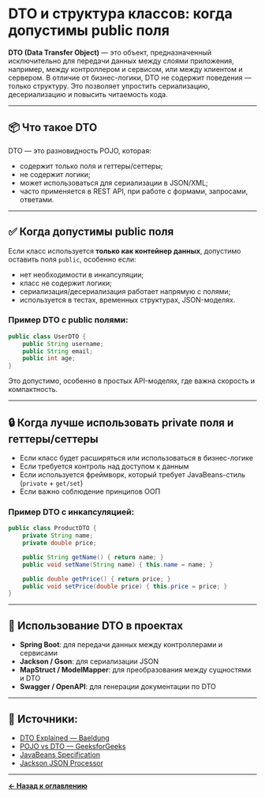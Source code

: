 # DTO и структура классов: когда допустимы public поля

**DTO (Data Transfer Object)** — это объект, предназначенный исключительно для передачи данных между слоями приложения, например, между контроллером и сервисом, или между клиентом и сервером. В отличие от бизнес-логики, DTO не содержит поведения — только структуру. Это позволяет упростить сериализацию, десериализацию и повысить читаемость кода.

---

## 📦 Что такое DTO

DTO — это разновидность POJO, которая:
- содержит только поля и геттеры/сеттеры;
- не содержит логики;
- может использоваться для сериализации в JSON/XML;
- часто применяется в REST API, при работе с формами, запросами, ответами.

---

## ✅ Когда допустимы public поля

Если класс используется **только как контейнер данных**, допустимо оставить поля `public`, особенно если:
- нет необходимости в инкапсуляции;
- класс не содержит логики;
- сериализация/десериализация работает напрямую с полями;
- используется в тестах, временных структурах, JSON-моделях.

### Пример DTO с public полями:
```java
public class UserDTO {
    public String username;
    public String email;
    public int age;
}
```

Это допустимо, особенно в простых API-моделях, где важна скорость и компактность.

---

## 🔒 Когда лучше использовать private поля и геттеры/сеттеры

- Если класс будет расширяться или использоваться в бизнес-логике
- Если требуется контроль над доступом к данным
- Если используется фреймворк, который требует JavaBeans-стиль (`private` + `get/set`)
- Если важно соблюдение принципов ООП

### Пример DTO с инкапсуляцией:
```java
public class ProductDTO {
    private String name;
    private double price;

    public String getName() { return name; }
    public void setName(String name) { this.name = name; }

    public double getPrice() { return price; }
    public void setPrice(double price) { this.price = price; }
}
```

---

## 🧰 Использование DTO в проектах

- **Spring Boot**: для передачи данных между контроллерами и сервисами
- **Jackson / Gson**: для сериализации JSON
- **MapStruct / ModelMapper**: для преобразования между сущностями и DTO
- **Swagger / OpenAPI**: для генерации документации по DTO

---

## 🔗 Источники:

- [DTO Explained — Baeldung](https://www.baeldung.com/java-dto-pattern)
- [POJO vs DTO — GeeksforGeeks](https://www.geeksforgeeks.org/difference-between-pojo-and-dto-in-java/)
- [JavaBeans Specification](https://www.oracle.com/java/technologies/javabeans.html)
- [Jackson JSON Processor](https://github.com/FasterXML/jackson)

---
[**← Назад к оглавлению**](../README.md)
